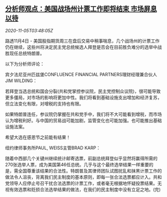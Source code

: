<!--1604550200000-->
[分析师观点：美国战场州计票工作即将结束 市场屏息以待](https://cn.reuters.com/article/analyst-view-us-vote-market-1105-idCNKBS27L0EW)
------

<div><i>2020-11-05T03:48:05Z</i></div><p>路透11月4日 - 美国股指期货周三在盘后交易中稍事喘息，几个战场州的计票工作仍在继续，这些州将决定民主党总统候选人拜登是否会在目前胜负难分的选举中战胜现任总统特朗普。</p><p>以下为分析师评论：</p><p>宾夕法尼亚州匹兹堡CONFLUENCE FINANCIAL PARTNERS理财经理兼合伙人JIM WILDING：</p><p>若拜登当选总统和国会分裂(共和党掌控参议院，民主党控制众议院)，很可能导致更多僵局，对市场的影响将更加中性。我们将看到基础设施支出增加和经济复苏，但立法变化有限，对增税的支持也有限。</p><p>如果特朗普连任，参议院仍掌握在共和党手中，我们将不大可能看到增税，而市场认为增税利好。与中国的贸易战可能加剧，监管变化也可能加强。也可能推出基础设施法案。</p><p>希望大选在感恩节之前能有结果！</p><p>纽约律师事务所PAUL, WEISS主管BRAD KARP：</p><p>随着中西部几个关键州继续统计邮寄选票，前副总统拜登似乎显然将赢得所需的270张选举人票，成为美国第46任总统。几乎与这个最终选举结果一样重要的是，需全国尊重该结果的合法性。特朗普及其律师团队试图扰乱和抹黑计票工作的做法令人沮丧，背离我们民主制度的基本原则，即每一张合法选票都应计入。共和党领导人应停止号召干扰合法选票的计票工作，或者毫无根据地怀疑投票结果。无视有效选票和贬损合法选举结果的做法，在我们的民主制度中没有立足之地。(完)</p>
